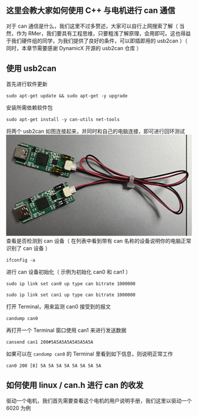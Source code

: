 ## 这里会教大家如何使用 C++ 与电机进行 can 通信
对于 can 通信是什么，我们这里不过多赘述，大家可以自行上网搜索了解（ 当然，作为 RMer，我们要具有工程思维，只要粗浅了解原理，会用即可。这也得益于我们硬件组的同学，为我们提供了良好的条件，可以即插即用的 usb2can ）（ 同时，本章节需要感谢 DynamicX 开源的 usb2can 仓库 ）

## 使用 usb2can
首先进行软件更新
```
sudo apt-get update && sudo apt-get -y upgrade
```
安装所需依赖软件包
```
sudo apt-get install -y can-utils net-tools
```
将两个 usb2can 如图连接起来，并同时和自己的电脑连接，即可进行回环测试
![usb2can](../Images/usb2canloop.jpg)
查看是否检测到 can 设备（ 在列表中看到带有 can 名称的设备说明你的电脑正常识别了 can 设备 ）
```
ifconfig -a
```
进行 can 设备初始化（ 示例为初始化 can0 和 can1 ）
```
sudo ip link set can0 up type can bitrate 1000000
```
```
sudo ip link set can1 up type can bitrate 1000000
```
打开 Terminal，用来监测 can0 接受到的报文
```
candump can0
```
再打开一个 Terminal 窗口使用 can1 来进行发送数据
```
cansend can1 200#5A5A5A5A5A5A5A5A
```
如果可以在 `candump can0` 的 Terminal 里看到如下信息，则说明正常工作
```
can0 200 [8] 5A 5A 5A 5A 5A 5A 5A 5A
```

## 如何使用 linux / can.h 进行 can 的收发

驱动一个电机，我们首先需要查看这个电机的用户说明手册，我们这里以驱动一个 6020 为例
